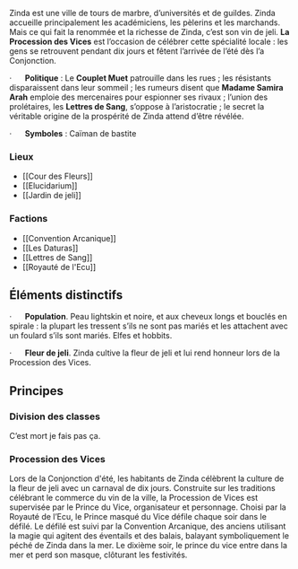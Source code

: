 Zinda est une ville de tours de marbre, d’universités et de guildes. Zinda accueille principalement les académiciens, les pèlerins et les marchands. Mais ce qui fait la renommée et la richesse de Zinda, c’est son vin de jeli. **La Procession des Vices** est l’occasion de célébrer cette spécialité locale : les gens se retrouvent pendant dix jours et fêtent l’arrivée de l’été dès l’a Conjonction.

·      **Politique** : Le **Couplet Muet** patrouille dans les rues ; les résistants disparaissent dans leur sommeil ; les rumeurs disent que **Madame Samira Arah** emploie des mercenaires pour espionner ses rivaux ; l’union des prolétaires, les **Lettres de Sang**, s’oppose à l’aristocratie ; le secret la véritable origine de la prospérité de Zinda attend d’être révélée.

·      **Symboles** : Caïman de bastite

### Lieux 
- [[Cour des Fleurs]]
- [[Elucidarium]]
- [[Jardin de jeli]]

### Factions 
- [[Convention Arcanique]]
- [[Les Daturas]]
- [[Lettres de Sang]]
- [[Royauté de l'Ecu]]

## Éléments distinctifs

·      **Population**. Peau lightskin et noire, et aux cheveux longs et bouclés en spirale : la plupart les tressent s’ils ne sont pas mariés et les attachent avec un foulard s’ils sont mariés. Elfes et hobbits.

·      **Fleur de jeli**. Zinda cultive la fleur de jeli et lui rend honneur lors de la Procession des Vices.

## Principes

### Division des classes

C’est mort je fais pas ça.

### Procession des Vices

Lors de la Conjonction d'été, les habitants de Zinda célèbrent la culture de la fleur de jeli avec un carnaval de dix jours. Construite sur les traditions célébrant le commerce du vin de la ville, la Procession de Vices est supervisée par le Prince du Vice, organisateur et personnage. Choisi par la Royauté de l’Ecu, le Prince masqué du Vice défile chaque soir dans le défilé. Le défilé est suivi par la Convention Arcanique, des anciens utilisant la magie qui agitent des éventails et des balais, balayant symboliquement le péché de Zinda dans la mer. Le dixième soir, le prince du vice entre dans la mer et perd son masque, clôturant les festivités.